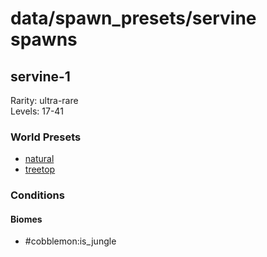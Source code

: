 # data/spawn_presets/servine spawns  
  
## servine-1  
Rarity: ultra-rare  
Levels: 17-41  
  
### World Presets  
* [natural](/data/world_presets/natural.md)  
* [treetop](/data/world_presets/treetop.md)  
  
### Conditions  
  
#### Biomes  
  * #cobblemon:is_jungle
  
